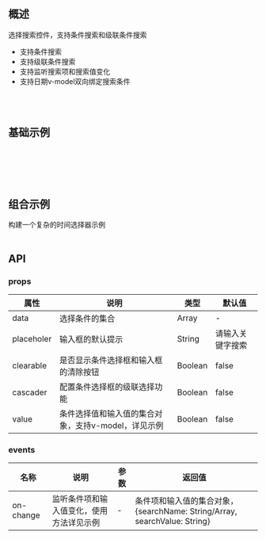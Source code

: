 
## 概述

选择搜索控件，支持条件搜索和级联条件搜索
<ul>
    <li>支持条件搜索</li>
    <li>支持级联条件搜索</li>
    <li>支持监听搜索项和搜索值变化</li>
    <li>支持日期v-model双向绑定搜索条件</li>
</ul>
<br/>
<br/>


## 基础示例

<br/>
<br/>

<template>
    <Card>
        <p class="card-title">基础用法示例</p>
        <template>
            <div class="search-doc">
                <div class="example">
                    <normalSearchExample/>
                </div>
            </div>
        </template>
        <br/>
        <br/>
        <nv-code :content="normalSearchExampleCode">
        </nv-code>
    </Card>
</template>

<br/>
<br/>



## 组合示例

构建一个复杂的时间选择器示例
<br/>
<br/>

<template>
    <Card>
        <p class="card-title">组合用法示例</p>
        <template>
            <div class="search-doc">
                <div class="example">
                    <complexSearchExample/>
                </div>
            </div>
        </template>
        <br/>
        <br/>
        <nv-code :content="complexSearchExampleCode">
        </nv-code>
    </Card>
</template>



## API

### props

| 属性       | 说明                                     | 类型              | 默认值      |
| ---------- | -----------------------------------------| --------------    | ----------- |
| data       | 选择条件的集合                           | Array            | -           |
| placeholer | 输入框的默认提示                         | String           | 请输入关键字搜索 |
| clearable  | 是否显示条件选择框和输入框的清除按钮        | Boolean           | false |
| cascader   | 配置条件选择框的级联选择功能               | Boolean           | false |
| value      | 条件选择值和输入值的集合对象，支持v-model，详见示例  | Boolean           | false |


### events

| 名称       | 说明                                     | 参数         |        返回值      |
| ---------- | -----------------------------------------| ------------ |------------------- |
| on-change  | 监听条件项和输入值变化，使用方法详见示例      | -            | 条件项和输入值的集合对象，{searchName: String/Array, searchValue: String} |



<script>
import normalSearchExample from  '../../../example/search/normal.vue';
import complexSearchExample from '../../../example/search/complex.vue';

// 基础用法示例代码
const normalSearchExampleCode = `
<template>
    <div>
        <NvSearch :data="options"><\/NvSearch>
    <\/div>
<\/template>

<script>
export default {
    name: 'nvSearchNormalDemo',
    data() {
        return {
            options: [
                {
                    label: '产品线',
                    value: 'products'
                }, 
                {
                    label: '应用名称',
                    value: 'taskName'
                }
            ]
        };
    }
};
<\/script>
<style lang="less">
<\/style>
`;


// 组合示例
const complexSearchExampleCode = `
<template>
    <div>
        <NvSearch
            v-model="value"
            :data="options"
            :cascader="true"
            :clearable="true"
            :placeholder="placeholder"
            @on-change="changeHandler"
        >
        <\/NvSearch>
    <\/div>
<\/template>

<script>
export default {
    name: 'nvSearchComplexDemo',
    data() {
        return {
            cascader: true,
            clearable: true,
            placeholder: '请输入地点名称搜索',
            value: {
                searchName: ['beijing', 'gugong'],
                searchValue: '门票'
            },
            options: [
                {
                    value: 'beijing',
                    label: '北京',
                    children: [
                        {
                            value: 'gugong',
                            label: '故宫'
                        },
                        {
                            value: 'tiantan',
                            label: '天坛'
                        },
                        {
                            value: 'wangfujing',
                            label: '王府井'
                        }
                    ]
                }, 
                {
                    value: 'jiangsu',
                    label: '江苏',
                    children: [
                        {
                            value: 'nanjing',
                            label: '南京',
                            children: [
                                {
                                    value: 'fuzimiao',
                                    label: '夫子庙',
                                }
                            ]
                        },
                        {
                            value: 'suzhou',
                            label: '苏州',
                            children: [
                                {
                                    value: 'zhuozhengyuan',
                                    label: '拙政园',
                                },
                                {
                                    value: 'shizilin',
                                    label: '狮子林',
                                }
                            ]
                        }
                    ]
                }
            ]
        };
    },
    methods: {
        changeHandler(val) {
            // console.log(val);
        }
    }
};
<\/script>

<style lang="less">
<\/style>

`;

export default {
    name: 'datePickerDoc',
    components: {
        normalSearchExample,
        complexSearchExample
    },
    data() {
        return {
            normalSearchExampleCode: normalSearchExampleCode,
            complexSearchExampleCode: complexSearchExampleCode
        }
    }
};
</script>

<style lang="less" >
    .search-doc {
        .example {
            margin: 20px 0;
        }
    }
    .card-title {
        font-weight: 600;
    }
</style>
